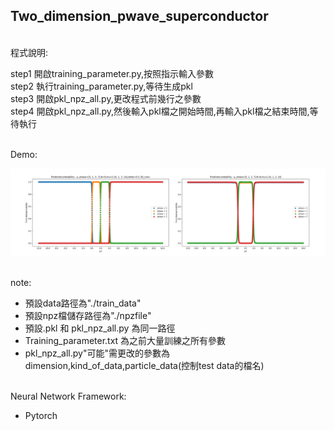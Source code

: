 ## Two_dimension_pwave_superconductor
</br>程式說明:

step1 開啟training_parameter.py,按照指示輸入參數
</br>step2 執行training_parameter.py,等待生成pkl
</br>step3 開啟pkl_npz_all.py,更改程式前幾行之參數
</br>step4 開啟pkl_npz_all.py,然後輸入pkl檔之開始時間,再輸入pkl檔之結束時間,等待執行

</br>Demo:
>
![image](README.png)

</br>note:
* 預設data路徑為"./train_data"
* 預設npz檔儲存路徑為"./npzfile"
* 預設.pkl 和 pkl_npz_all.py 為同一路徑
* Training_parameter.txt 為之前大量訓練之所有參數
* pkl_npz_all.py"可能"需更改的參數為dimension,kind_of_data,particle_data(控制test data的檔名)

</br>Neural Network Framework:
* Pytorch